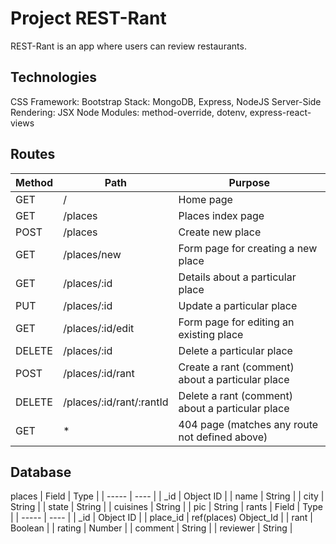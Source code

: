 # Project REST-Rant
REST-Rant is an app where users can review restaurants.
## Technologies
CSS Framework: Bootstrap
Stack: MongoDB, Express, NodeJS
Server-Side Rendering: JSX
Node Modules: method-override, dotenv, express-react-views
## Routes
| Method | Path | Purpose |
| ------ | ---- | ------- |
| GET | / | Home page |
| GET | /places | Places index page |
| POST | /places | Create new place |
| GET | /places/new | Form page for creating a new place |
| GET | /places/:id | Details about a particular place |
| PUT | /places/:id | Update a particular place |
| GET | /places/:id/edit | Form page for editing an existing place |
| DELETE | /places/:id | Delete a particular place |
| POST | /places/:id/rant | Create a rant (comment) about a particular place |
| DELETE | /places/:id/rant/:rantId | Delete a rant (comment) about a particular place |
| GET | * | 404 page (matches any route not defined above) |
## Database
places
| Field | Type |
| ----- | ---- |
| _id | Object ID |
| name | String |
| city | String |
| state | String |
| cuisines | String |
| pic | String |
rants
| Field | Type |
| ----- | ---- |
| _id | Object ID |
| place_id | ref(places) Object_Id |
| rant | Boolean |
| rating | Number |
| comment | String |
| reviewer | String |